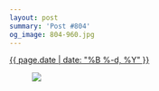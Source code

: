 ```yaml
---
layout: post
summary: 'Post #804'
og_image: 804-960.jpg
---
```


<p>
 <time>
  <a href="/804">
   {{ page.date | date: "%B %-d, %Y" }}
  </a>
 </time>
 <a href="/804">
  <figure data-taken="2/26/2019">
   <img sizes="(min-width: 700px) 50vw, calc(100vw - 2rem)" src="{{ site.assets_url }}/804-480.jpg" srcset="{{ site.assets_url }}/804-240.jpg 240w, {{ site.assets_url }}/804-480.jpg 480w, {{ site.assets_url }}/804-720.jpg 720w, {{ site.assets_url }}/804-960.jpg 960w"/>
  </figure>
 </a>
</p>
